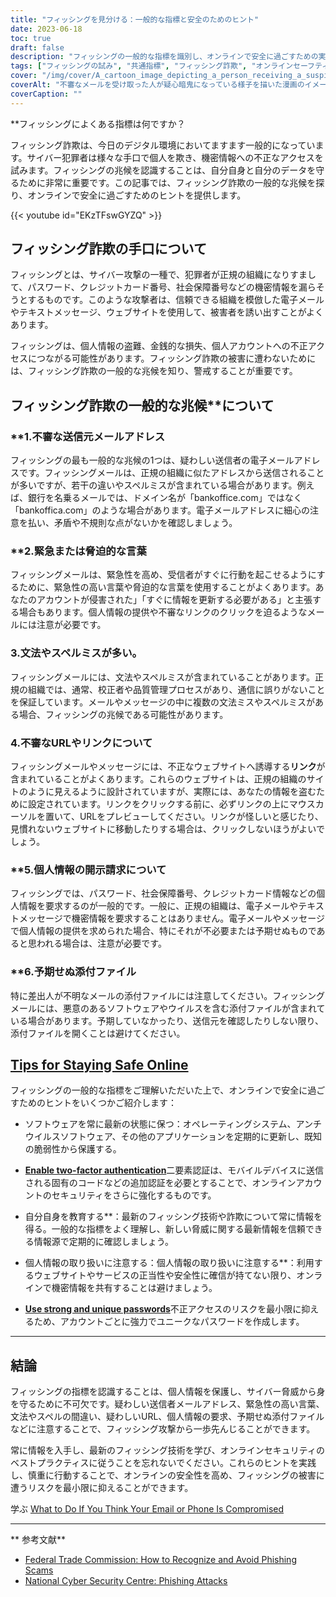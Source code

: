 ```yaml
---
title: "フィッシングを見分ける：一般的な指標と安全のためのヒント"
date: 2023-06-18
toc: true
draft: false
description: "フィッシングの一般的な指標を識別し、オンラインで安全に過ごすための実践的なヒントに関する包括的なガイドです。"
tags: ["フィッシングの試み", "共通指標", "フィッシング詐欺", "オンラインセーフティー", "サイバーセキュリティ", "怪しげなメールアドレス", "緊急用語", "文法ミス", "誤字脱字", "怪しいURL", "個人情報の請求", "べっと", "ネットあんぜん", "ソフトウェアアップデート", "二要素認証", "パスワードセキュリティ", "ネット詐欺", "フィッシング・テクニック", "サイバー脅威", "フィッシングアウェアネス", "フィッシングの判別", "フィッシング防止", "フィッシングプロテクション", "フィッシングの注意点", "フィッシング検出", "フィッシング・アウェアネス・トレーニング", "フィッシングメール", "フィッシング・アウェアネス・キャンペーン", "フィッシング・アウェアネス教育", "フィッシング・アウェアネス・ベストプラクティス", "フィッシングの一般的な指標は何か"]
cover: "/img/cover/A_cartoon_image_depicting_a_person_receiving_a_suspicious_email.png"
coverAlt: "不審なメールを受け取った人が疑心暗鬼になっている様子を描いた漫画のイメージです。"
coverCaption: ""
---
```


**フィッシングによくある指標は何ですか？

フィッシング詐欺は、今日のデジタル環境においてますます一般的になっています。サイバー犯罪者は様々な手口で個人を欺き、機密情報への不正なアクセスを試みます。フィッシングの兆候を認識することは、自分自身と自分のデータを守るために非常に重要です。この記事では、フィッシング詐欺の一般的な兆候を探り、オンラインで安全に過ごすためのヒントを提供します。

{{< youtube id="EKzTFswGYZQ" >}}

## フィッシング詐欺の手口について

フィッシングとは、サイバー攻撃の一種で、犯罪者が正規の組織になりすまして、パスワード、クレジットカード番号、社会保障番号などの機密情報を漏らそうとするものです。このような攻撃者は、信頼できる組織を模倣した電子メールやテキストメッセージ、ウェブサイトを使用して、被害者を誘い出すことがよくあります。

フィッシングは、個人情報の盗難、金銭的な損失、個人アカウントへの不正アクセスにつながる可能性があります。フィッシング詐欺の被害に遭わないためには、フィッシング詐欺の一般的な兆候を知り、警戒することが重要です。

## フィッシング詐欺の一般的な兆候**について

### **1.不審な送信元メールアドレス

フィッシングの最も一般的な兆候の1つは、疑わしい送信者の電子メールアドレスです。フィッシングメールは、正規の組織に似たアドレスから送信されることが多いですが、若干の違いやスペルミスが含まれている場合があります。例えば、銀行を名乗るメールでは、ドメイン名が「bankoffice.com」ではなく「bankoffica.com」のような場合があります。電子メールアドレスに細心の注意を払い、矛盾や不規則な点がないかを確認しましょう。

### **2.緊急または脅迫的な言葉

フィッシングメールは、緊急性を高め、受信者がすぐに行動を起こせるようにするために、緊急性の高い言葉や脅迫的な言葉を使用することがよくあります。あなたのアカウントが侵害された」「すぐに情報を更新する必要がある」と主張する場合もあります。個人情報の提供や不審なリンクのクリックを迫るようなメールには注意が必要です。

### **3.文法やスペルミスが多い**。

フィッシングメールには、文法やスペルミスが含まれていることがあります。正規の組織では、通常、校正者や品質管理プロセスがあり、通信に誤りがないことを保証しています。メールやメッセージの中に複数の文法ミスやスペルミスがある場合、フィッシングの兆候である可能性があります。

### **4.不審なURLやリンク**について

フィッシングメールやメッセージには、不正なウェブサイトへ誘導する**リンク**が含まれていることがよくあります。これらのウェブサイトは、正規の組織のサイトのように見えるように設計されていますが、実際には、あなたの情報を盗むために設定されています。リンクをクリックする前に、必ずリンクの上にマウスカーソルを置いて、URLをプレビューしてください。リンクが怪しいと感じたり、見慣れないウェブサイトに移動したりする場合は、クリックしないほうがよいでしょう。

### **5.個人情報の開示請求について

フィッシングでは、パスワード、社会保障番号、クレジットカード情報などの個人情報を要求するのが一般的です。一般に、正規の組織は、電子メールやテキストメッセージで機密情報を要求することはありません。電子メールやメッセージで個人情報の提供を求められた場合、特にそれが不必要または予期せぬものであると思われる場合は、注意が必要です。

### **6.予期せぬ添付ファイル

特に差出人が不明なメールの添付ファイルには注意してください。フィッシングメールには、悪意のあるソフトウェアやウイルスを含む添付ファイルが含まれている場合があります。予期していなかったり、送信元を確認したりしない限り、添付ファイルを開くことは避けてください。

## [**Tips for Staying Safe Online**](https://simeononsecurity.com/articles/protecting-yourself-online-and-offline-from-hacking-smear-campains-and-identity-theft/)

フィッシングの一般的な指標をご理解いただいた上で、オンラインで安全に過ごすためのヒントをいくつかご紹介します：

- ソフトウェアを常に最新の状態に保つ：オペレーティングシステム、アンチウイルスソフトウェア、その他のアプリケーションを定期的に更新し、既知の脆弱性から保護する。

- [**Enable two-factor authentication**](https://simeononsecurity.com/articles/what-are-the-diferent-kinds-of-factors-in-mfa/)二要素認証は、モバイルデバイスに送信される固有のコードなどの追加認証を必要とすることで、オンラインアカウントのセキュリティをさらに強化するものです。

- 自分自身を教育する**：最新のフィッシング技術や詐欺について常に情報を得る。一般的な指標をよく理解し、新しい脅威に関する最新情報を信頼できる情報源で定期的に確認しましょう。

- 個人情報の取り扱いに注意する：個人情報の取り扱いに注意する**：利用するウェブサイトやサービスの正当性や安全性に確信が持てない限り、オンラインで機密情報を共有することは避けましょう。

- [**Use strong and unique passwords**](https://simeononsecurity.com/articles/how-to-create-strong-passwords/)不正アクセスのリスクを最小限に抑えるため、アカウントごとに強力でユニークなパスワードを作成します。

______

## **結論**

フィッシングの指標を認識することは、個人情報を保護し、サイバー脅威から身を守るために不可欠です。疑わしい送信者メールアドレス、緊急性の高い言葉、文法やスペルの間違い、疑わしいURL、個人情報の要求、予期せぬ添付ファイルなどに注意することで、フィッシング攻撃から一歩先んじることができます。

常に情報を入手し、最新のフィッシング技術を学び、オンラインセキュリティのベストプラクティスに従うことを忘れないでください。これらのヒントを実践し、慎重に行動することで、オンラインの安全性を高め、フィッシングの被害に遭うリスクを最小限に抑えることができます。

学ぶ [What to Do If You Think Your Email or Phone Is Compromised](https://simeononsecurity.com/articles/what-to-do-if-you-suspect-your-computer-phone-or-email-is-compromised/)

______

** 参考文献**

- [Federal Trade Commission: How to Recognize and Avoid Phishing Scams](https://www.consumer.ftc.gov/articles/how-recognize-and-avoid-phishing-scams)
- [National Cyber Security Centre: Phishing Attacks](https://www.ncsc.gov.uk/phishing)

